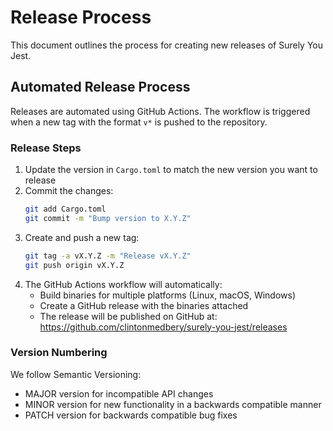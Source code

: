 # Release Process

This document outlines the process for creating new releases of Surely You Jest.

## Automated Release Process

Releases are automated using GitHub Actions. The workflow is triggered when a new tag with the format `v*` is pushed to the repository.

### Release Steps

1. Update the version in `Cargo.toml` to match the new version you want to release
2. Commit the changes:
   ```bash
   git add Cargo.toml
   git commit -m "Bump version to X.Y.Z"
   ```
3. Create and push a new tag:
   ```bash
   git tag -a vX.Y.Z -m "Release vX.Y.Z"
   git push origin vX.Y.Z
   ```
4. The GitHub Actions workflow will automatically:
   - Build binaries for multiple platforms (Linux, macOS, Windows)
   - Create a GitHub release with the binaries attached
   - The release will be published on GitHub at: https://github.com/clintonmedbery/surely-you-jest/releases

### Version Numbering

We follow Semantic Versioning:
- MAJOR version for incompatible API changes
- MINOR version for new functionality in a backwards compatible manner
- PATCH version for backwards compatible bug fixes
